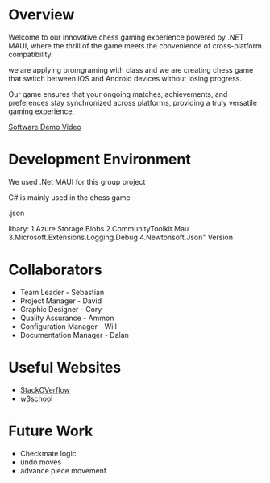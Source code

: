 # Overview


Welcome to our innovative chess gaming experience powered by .NET MAUI, where the thrill of the game meets the convenience of cross-platform compatibility.

we are applying promgraming with class and we are creating chess game that switch between iOS and Android devices without losing progress. 

Our game ensures that your ongoing matches, achievements, and preferences stay synchronized across platforms, providing a truly versatile gaming experience.

[Software Demo Video](http://youtube.link.goes.here)

# Development Environment

We used .Net MAUI for this group project

C# is mainly used in the chess game

.json

libary: 
1.Azure.Storage.Blobs
2.CommunityToolkit.Mau
3.Microsoft.Extensions.Logging.Debug
4.Newtonsoft.Json" Version


# Collaborators

* Team Leader - Sebastian
* Project Manager - David
* Graphic Designer - Cory
* Quality Assurance - Ammon
* Configuration Manager - Will
* Documentation Manager - Dalan
  
# Useful Websites

* [StackOVerflow](https://stackoverflow.com/)
* [w3school](https://www.w3schools.com/cs/index.php)

# Future Work

* Checkmate logic
* undo moves
* advance piece movement
